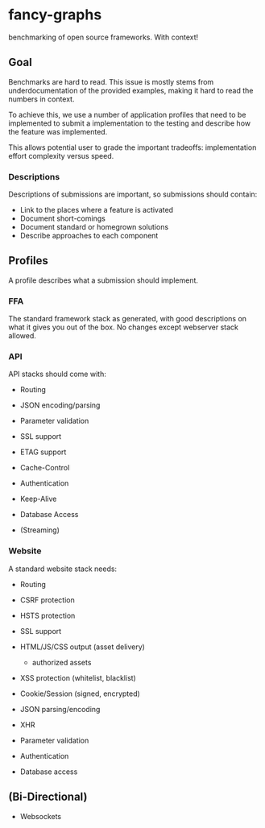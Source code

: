 # fancy-graphs

benchmarking of open source frameworks. With context!

## Goal

Benchmarks are hard to read. This issue is mostly stems from underdocumentation
of the provided examples, making it hard to read the numbers in context.

To achieve this, we use a number of application profiles that need to be
implemented to submit a implementation to the testing and describe how the
feature was implemented.

This allows potential user to grade the important tradeoffs: implementation
effort complexity versus speed.

### Descriptions

Descriptions of submissions are important, so submissions should contain:

* Link to the places where a feature is activated
* Document short-comings
* Document standard or homegrown solutions
* Describe approaches to each component

## Profiles

A profile describes what a submission should implement.

### FFA

The standard framework stack as generated, with good descriptions on what it
gives you out of the box. No changes except webserver stack allowed.

### API

API stacks should come with:

* Routing
* JSON encoding/parsing
* Parameter validation
* SSL support
* ETAG support
* Cache-Control
* Authentication
* Keep-Alive

* Database Access

* (Streaming)

### Website

A standard website stack needs:

* Routing
* CSRF protection
* HSTS protection
* SSL support
* HTML/JS/CSS output (asset delivery)
  - authorized assets
* XSS protection (whitelist, blacklist)
* Cookie/Session (signed, encrypted)
* JSON parsing/encoding
* XHR
* Parameter validation
* Authentication

* Database access

## (Bi-Directional)

* Websockets

